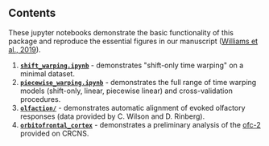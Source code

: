 ## Contents

These jupyter notebooks demonstrate the basic functionality of this package and reproduce the essential figures in our manuscript ([Williams et al., 2019](https://www.biorxiv.org/content/10.1101/661165v1)).

1) [**`shift_warping.ipynb`**](/examples/shift_warping.ipynb) - demonstrates "shift-only time warping" on a minimal dataset.
2) [**`piecewise_warping.ipynb`**](/examples/piecewise_warping.ipynb) - demonstrates the full range of time warping models (shift-only, linear, piecewise linear) and cross-validation procedures.
3) [**`olfaction/`**](/examples/olfaction/) - demonstrates automatic alignment of evoked olfactory responses (data provided by C. Wilson and D. Rinberg).
4) [**`orbitofrontal_cortex`**](/examples/orbitofrontal_cortex/) - demonstrates a preliminary analysis of the [ofc-2](https://crcns.org/data-sets/ofc/ofc-2/about-ofc-2) provided on CRCNS.
